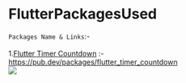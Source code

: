 # FlutterPackagesUsed

`Packages Name & Links`:- <br><br>
1.[Flutter Timer Countdown](https://pub.dev/packages/flutter_timer_countdown")        :- https://pub.dev/packages/flutter_timer_countdown <br>
![](https://i.ibb.co/fNYsJKd/timer-description.gif)

